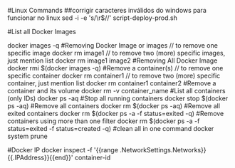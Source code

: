 #Linux Commands
##corrigir caracteres inválidos do windows para funcionar no linux
sed -i -e 's/\r$//' script-deploy-prod.sh

#List all Docker Images

docker images -q
#Removing Docker Image or images
// to remove one specific image
docker rm image1
// to remove two (more) specific images, just mention list
docker rm image1 image2
#Removing All Docker Image
docker rmi $(docker images -q)
#Remove a container(s)
// to remove one specific container
docker rm container1
// to remove two (more) specific container, just mention list
docker rm container1 container2
#Remove a container and its volume
docker rm -v container_name
#List all containers (only IDs)
docker ps -aq
#Stop all running containers
docker stop $(docker ps -aq)
#Remove all containers
docker rm $(docker ps -aq)
#Remove all exited containers
docker rm $(docker ps -a -f status=exited -q)
#Remove containers using more than one filter
docker rm $(docker ps -a -f status=exited -f status=created -q)
#clean all in one command
docker system prune

#Docker IP
docker inspect -f '{{range .NetworkSettings.Networks}}{{.IPAddress}}{{end}}' container-id

